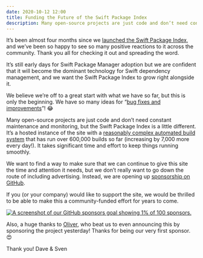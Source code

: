 ```yaml
---
date: 2020-10-12 12:00
title: Funding the Future of the Swift Package Index
description: Many open-source projects are just code and don’t need constant attention. The Swift Package Index is a little different, so we are opening up GitHub sponors for the project. We'd love your support.
---
```


It’s been almost four months since we [launched the Swift Package Index](https://iosdevweekly.com/issues/460#start), and we’ve been so happy to see so many positive reactions to it across the community. Thank you all for checking it out and spreading the word.

It’s still early days for Swift Package Manager adoption but we are confident that it will become the dominant technology for Swift dependency management, and we want the Swift Package Index to grow right alongside it.

We believe we’re off to a great start with what we have so far, but this is only the beginning. We have so many ideas for “[bug fixes and improvements](https://github.com/SwiftPackageIndex/SwiftPackageIndex-Server/issues)”! 😂

Many open-source projects are just code and don’t need constant maintenance and monitoring, but the Swift Package Index is a little different. It’s a hosted instance of the site with a [reasonably complex automated build system](/posts/launching-language-and-platform-package-compatibility/) that has run over 600,000 builds so far (increasing by 7,000 more every day!). It takes significant time and effort to keep things running smoothly.

We want to find a way to make sure that we can continue to give this site the time and attention it needs, but we don’t really want to go down the route of including advertising. Instead, we are opening up [sponsorship on GitHub](https://github.com/sponsors/SwiftPackageIndex).

If you (or your company) would like to support the site, we would be thrilled to be able to make this a community-funded effort for years to come.

[![A screenshot of our GitHub sponsors goal showing 1% of 100 sponsors.](/images/sponsorship-goal-100-sponsors.png)](https://github.com/sponsors/SwiftPackageIndex)

Also, a huge thanks to [Oliver](https://twitter.com/cocoanetics), who beat us to even announcing this by sponsoring the project yesterday! Thanks for being our very first sponsor. 😍

Thank you!
Dave & Sven

